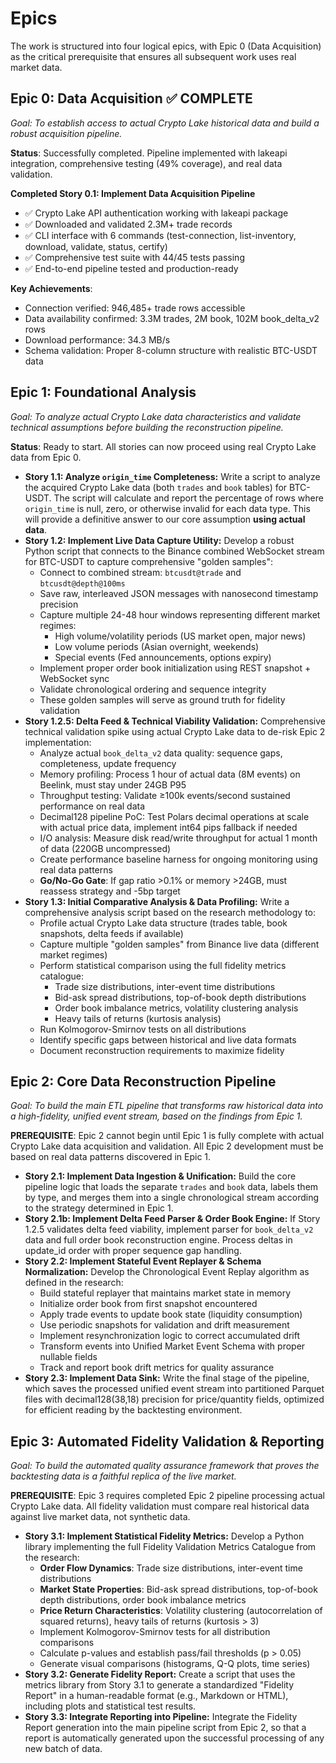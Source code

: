 # Epics

The work is structured into four logical epics, with Epic 0 (Data Acquisition) as the critical prerequisite that ensures all subsequent work uses real market data.

## **Epic 0: Data Acquisition** ✅ **COMPLETE**

*Goal: To establish access to actual Crypto Lake historical data and build a robust acquisition pipeline.*

**Status**: Successfully completed. Pipeline implemented with lakeapi integration, comprehensive testing (49% coverage), and real data validation.

**Completed Story 0.1: Implement Data Acquisition Pipeline**
- ✅ Crypto Lake API authentication working with lakeapi package
- ✅ Downloaded and validated 2.3M+ trade records  
- ✅ CLI interface with 6 commands (test-connection, list-inventory, download, validate, status, certify)
- ✅ Comprehensive test suite with 44/45 tests passing
- ✅ End-to-end pipeline tested and production-ready

**Key Achievements**:
- Connection verified: 946,485+ trade rows accessible
- Data availability confirmed: 3.3M trades, 2M book, 102M book_delta_v2 rows
- Download performance: 34.3 MB/s
- Schema validation: Proper 8-column structure with realistic BTC-USDT data

## **Epic 1: Foundational Analysis**

*Goal: To analyze actual Crypto Lake data characteristics and validate technical assumptions before building the reconstruction pipeline.*

**Status**: Ready to start. All stories can now proceed using real Crypto Lake data from Epic 0.
* **Story 1.1: Analyze `origin_time` Completeness:** Write a script to analyze the acquired Crypto Lake data (both `trades` and `book` tables) for BTC-USDT. The script will calculate and report the percentage of rows where `origin_time` is null, zero, or otherwise invalid for each data type. This will provide a definitive answer to our core assumption **using actual data**.
* **Story 1.2: Implement Live Data Capture Utility:** Develop a robust Python script that connects to the Binance combined WebSocket stream for BTC-USDT to capture comprehensive "golden samples":
    * Connect to combined stream: `btcusdt@trade` and `btcusdt@depth@100ms`
    * Save raw, interleaved JSON messages with nanosecond timestamp precision
    * Capture multiple 24-48 hour windows representing different market regimes:
        - High volume/volatility periods (US market open, major news)
        - Low volume periods (Asian overnight, weekends)
        - Special events (Fed announcements, options expiry)
    * Implement proper order book initialization using REST snapshot + WebSocket sync
    * Validate chronological ordering and sequence integrity
    * These golden samples will serve as ground truth for fidelity validation
* **Story 1.2.5: Delta Feed & Technical Viability Validation:** Comprehensive technical validation spike using actual Crypto Lake data to de-risk Epic 2 implementation:
    * Analyze actual `book_delta_v2` data quality: sequence gaps, completeness, update frequency
    * Memory profiling: Process 1 hour of actual data (8M events) on Beelink, must stay under 24GB P95
    * Throughput testing: Validate ≥100k events/second sustained performance on real data
    * Decimal128 pipeline PoC: Test Polars decimal operations at scale with actual price data, implement int64 pips fallback if needed
    * I/O analysis: Measure disk read/write throughput for actual 1 month of data (220GB uncompressed)
    * Create performance baseline harness for ongoing monitoring using real data patterns
    * **Go/No-Go Gate**: If gap ratio >0.1% or memory >24GB, must reassess strategy and -5bp target
* **Story 1.3: Initial Comparative Analysis & Data Profiling:** Write a comprehensive analysis script based on the research methodology to:
    * Profile actual Crypto Lake data structure (trades table, book snapshots, delta feeds if available)
    * Capture multiple "golden samples" from Binance live data (different market regimes)
    * Perform statistical comparison using the full fidelity metrics catalogue:
        - Trade size distributions, inter-event time distributions
        - Bid-ask spread distributions, top-of-book depth distributions
        - Order book imbalance metrics, volatility clustering analysis
        - Heavy tails of returns (kurtosis analysis)
    * Run Kolmogorov-Smirnov tests on all distributions
    * Identify specific gaps between historical and live data formats
    * Document reconstruction requirements to maximize fidelity

## **Epic 2: Core Data Reconstruction Pipeline**

*Goal: To build the main ETL pipeline that transforms raw historical data into a high-fidelity, unified event stream, based on the findings from Epic 1.*

**PREREQUISITE**: Epic 2 cannot begin until Epic 1 is fully complete with actual Crypto Lake data acquisition and validation. All Epic 2 development must be based on real data patterns discovered in Epic 1.

* **Story 2.1: Implement Data Ingestion & Unification:** Build the core pipeline logic that loads the separate `trades` and `book` data, labels them by type, and merges them into a single chronological stream according to the strategy determined in Epic 1.
* **Story 2.1b: Implement Delta Feed Parser & Order Book Engine:** If Story 1.2.5 validates delta feed viability, implement parser for `book_delta_v2` data and full order book reconstruction engine. Process deltas in update_id order with proper sequence gap handling.
* **Story 2.2: Implement Stateful Event Replayer & Schema Normalization:** Develop the Chronological Event Replay algorithm as defined in the research:
    * Build stateful replayer that maintains market state in memory
    * Initialize order book from first snapshot encountered
    * Apply trade events to update book state (liquidity consumption)
    * Use periodic snapshots for validation and drift measurement
    * Implement resynchronization logic to correct accumulated drift
    * Transform events into Unified Market Event Schema with proper nullable fields
    * Track and report book drift metrics for quality assurance
* **Story 2.3: Implement Data Sink:** Write the final stage of the pipeline, which saves the processed unified event stream into partitioned Parquet files with decimal128(38,18) precision for price/quantity fields, optimized for efficient reading by the backtesting environment.

## **Epic 3: Automated Fidelity Validation & Reporting**

*Goal: To build the automated quality assurance framework that proves the backtesting data is a faithful replica of the live market.*

**PREREQUISITE**: Epic 3 requires completed Epic 2 pipeline processing actual Crypto Lake data. All fidelity validation must compare real historical data against live market data, not synthetic data.

* **Story 3.1: Implement Statistical Fidelity Metrics:** Develop a Python library implementing the full Fidelity Validation Metrics Catalogue from the research:
    * **Order Flow Dynamics**: Trade size distributions, inter-event time distributions
    * **Market State Properties**: Bid-ask spread distributions, top-of-book depth distributions, order book imbalance metrics
    * **Price Return Characteristics**: Volatility clustering (autocorrelation of squared returns), heavy tails of returns (kurtosis > 3)
    * Implement Kolmogorov-Smirnov tests for all distribution comparisons
    * Calculate p-values and establish pass/fail thresholds (p > 0.05)
    * Generate visual comparisons (histograms, Q-Q plots, time series)
* **Story 3.2: Generate Fidelity Report:** Create a script that uses the metrics library from Story 3.1 to generate a standardized "Fidelity Report" in a human-readable format (e.g., Markdown or HTML), including plots and statistical test results.
* **Story 3.3: Integrate Reporting into Pipeline:** Integrate the Fidelity Report generation into the main pipeline script from Epic 2, so that a report is automatically generated upon the successful processing of any new batch of data.
